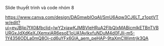 Slide thuyết trình và code nhóm 8 

https://www.canva.com/design/DAGmwbIOqAI/SmU6Aqw3CJ6LT_z1optVTw/edit?ui=eyJBIjp7fX0&fbclid=IwY2xjawKJMBVleHRuA2FlbQIxMABicmlkETBnTVBURGxJdXdKeXJXemxiAR6esoE1oUA1AylkxfuNDuM4d0FJIi-m5-1Y4356ODLa0mQ8Oj-cd6uYFx6GlA_aem_peHAP-9taXmCWimtrjk3QA
